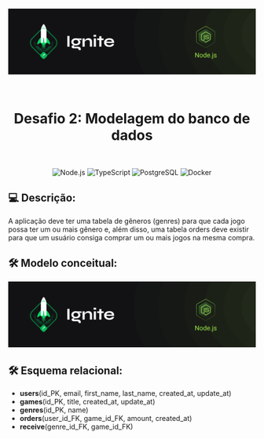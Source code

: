 <p align="center">
  <img src=".github/capa-ignite-nodejs.png" alt="Ignite Node.js">
</p>

<br>

<h1 align="center">
  Desafio 2: Modelagem do banco de dados
</h1>

<br>

<p align="center">
  <img src="https://img.shields.io/badge/Node.js-339933?style=for-the-badge&logo=nodedotjs&logoColor=white" alt="Node.js">
  <img src="https://img.shields.io/badge/TypeScript-007ACC?style=for-the-badge&logo=typescript&logoColor=white" alt="TypeScript">
  <img src="https://img.shields.io/badge/PostgreSQL-316192?style=for-the-badge&logo=postgresql&logoColor=white" alt="PostgreSQL">
  <img src="https://img.shields.io/badge/Docker-2CA5E0?style=for-the-badge&logo=docker&logoColor=white" alt="Docker">
</p>

## :computer: Descrição:
A aplicação deve ter uma tabela de gêneros (genres) para que cada jogo possa ter um ou mais gênero e, além disso, uma tabela orders deve existir para que um usuário consiga comprar um ou mais jogos na mesma compra.

## :hammer_and_wrench: Modelo conceitual:
<p align="center">
  <img src=".github/capa-ignite-nodejs.png" alt="Ignite Node.js">
</p>

## :hammer_and_wrench: Esquema relacional:
- **users**(id_PK, email, first_name, last_name, created_at, update_at)
- **games**(id_PK, title, created_at, update_at)
- **genres**(id_PK, name)
- **orders**(user_id_FK, game_id_FK, amount, created_at)
- **receive**(genre_id_FK, game_id_FK) 
